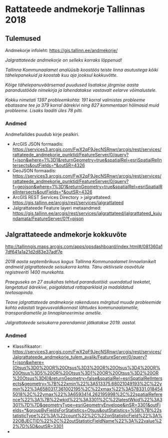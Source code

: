 # Rattateede andmekorje Tallinnas 2018 

## Tulemused

Andmekorje infoleht: <https://gis.tallinn.ee/andmekorje/>

_Jalgrattateede andmekorje on selleks korraks lõppenud!_

_Tallinna Kommunaalamet analüüsib koostöös teiste linna asutustega kõiki tähelepanekuid ja koostab kuu aja jooksul kokkuvõtte._

_Kõige tähelepanuväärsemad puudused lisatakse järgmise aasta parandustööde nimekirja ja lahendatakse vastavalt eelarve võimalustele._

_Kokku nimetati 1397 probleemkohta: 191 korral valmistas probleeme ebatasane tee ja 379 korral äärekivi ning 827 kommentaari hõlmasid muid probleeme. Lisaks laaditi üles 78 pilti._

### Andmed

Andmefailides puudub kirje pealkiri.

- ArcGIS JSON formaadis: <https://services3.arcgis.com/FwX2qF9JecNSRnwr/arcgis/rest/services/rattateede_andmekorje_punktid/FeatureServer/0/query?f=json&where=1%3D1&returnGeometry=true&spatialRel=esriSpatialRelIntersects&outFields=*&outSR=4326>
- GeoJSON formaadis: <https://services3.arcgis.com/FwX2qF9JecNSRnwr/arcgis/rest/services/rattateede_andmekorje_punktid/FeatureServer/0/query?f=geojson&where=1%3D1&returnGeometry=true&spatialRel=esriSpatialRelIntersects&outFields=*&outSR=4326>
- ArcGIS REST Services Directory > jalgrattateed: <https://gis.tallinn.ee/arcgis/rest/services/jalgrattateed>
- Jalgrattateede Feature layeri metaandmed: <https://gis.tallinn.ee/arcgis/rest/services/jalgrattateed/jalgrattateed_kujundamata/FeatureServer/0?f=pjson>

## Jalgrattateede andmekorje kokkuvõte

http://tallinngis.maps.arcgis.com/apps/opsdashboard/index.html#/081360a17df641a1a21d2d83e37adf7e

_2018 aasta septembrikuus kogus Tallinna Kommunaalamet linnaelanikelt andmeid jalgrattateede seisukorra kohta. Tänu aktiivsele osavõtule registreeriti 1400 murekohta._

_Praeguseks on 27 asukohas tehtud parandustöid: uuendatud teekatet, langetatud äärekive, paigaldatud rattaparklaid ja madaldatud teetasapinda._

_Teave jalgrattateede andmekorje rakenduses märgitud muude probleemide kohta edastati tegevusvaldkonnast lähtudes kommunaalametile, transpordiametile ja linnaplaneerimise ametile._

_Jalgrattateede seisukorra parendamist jätkatakse 2019. aastal._

### Andmed

- Klassifikaator: https://services3.arcgis.com/FwX2qF9JecNSRnwr/arcgis/rest/services/Jalgrattateede_andmekorje_tulem_avalik/FeatureServer/0/query?f=json&where=(Otsus%3D0%20OR%20Otsus%3D3%20OR%20Otsus%3D4%20OR%20Otsus%3D5%20OR%20Otsus%3D1%20OR%20Otsus%3D2%20OR%20Otsus%3D6)&returnGeometry=false&spatialRel=esriSpatialRelIntersects&geometry=%7B%22xmin%22%3A513375.68021049193%2C%22ymin%22%3A6580317.361002195%2C%22xmax%22%3A578331.0184545018%2C%22ymax%22%3A6593414.262195998%2C%22spatialReference%22%3A%7B%22wkid%22%3A3301%2C%22latestWkid%22%3A3301%7D%7D&geometryType=esriGeometryEnvelope&inSR=3301&outFields=*&groupByFieldsForStatistics=Otsus&outStatistics=%5B%7B%22statisticType%22%3A%22count%22%2C%22onStatisticField%22%3A%22OBJECTID%22%2C%22outStatisticFieldName%22%3A%22value%22%7D%5D&outSR=3301
- 
